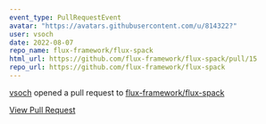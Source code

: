```yaml
---
event_type: PullRequestEvent
avatar: "https://avatars.githubusercontent.com/u/814322?"
user: vsoch
date: 2022-08-07
repo_name: flux-framework/flux-spack
html_url: https://github.com/flux-framework/flux-spack/pull/15
repo_url: https://github.com/flux-framework/flux-spack
---
```


<a href='https://github.com/vsoch' target='_blank'>vsoch</a> opened a pull request to <a href='https://github.com/flux-framework/flux-spack' target='_blank'>flux-framework/flux-spack</a>

<a href='https://github.com/flux-framework/flux-spack/pull/15' target='_blank'>View Pull Request</a>